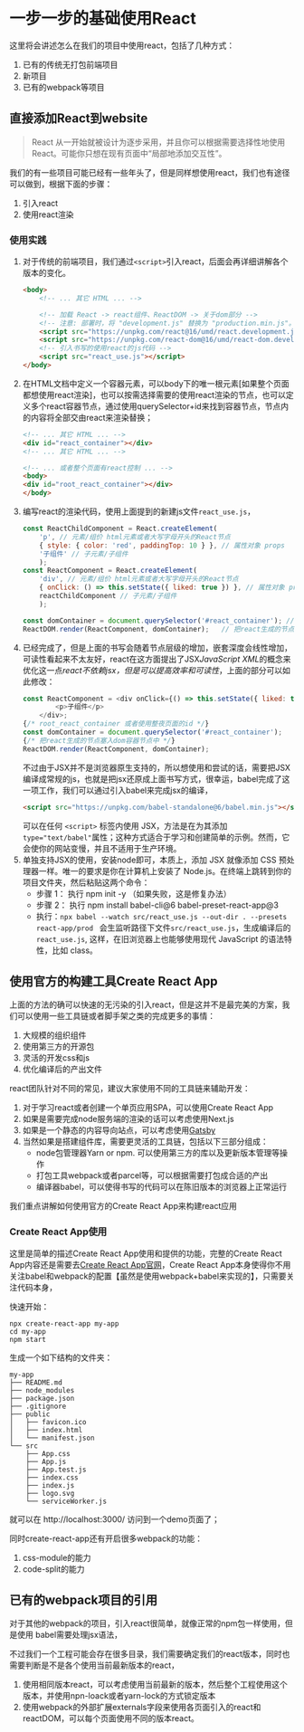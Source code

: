 # 一步一步的基础使用React
这里将会讲述怎么在我们的项目中使用react，包括了几种方式：
1. 已有的传统无打包前端项目
2. 新项目
3. 已有的webpack等项目

## 直接添加React到website
> React 从一开始就被设计为逐步采用，并且你可以根据需要选择性地使用 React。可能你只想在现有页面中“局部地添加交互性”。

我们的有一些项目可能已经有一些年头了，但是同样想使用react，我们也有途径可以做到，根据下面的步骤：
1. 引入react
2. 使用react渲染

### 使用实践
1. 对于传统的前端项目，我们通过`<script>`引入react，后面会再详细讲解各个版本的变化。
    ````html
    <body>
        <!-- ... 其它 HTML ... -->

        <!-- 加载 React -> react组件、ReactDOM -> 关于dom部分 -->
        <!-- 注意: 部署时，将 "development.js" 替换为 "production.min.js"。-->
        <script src="https://unpkg.com/react@16/umd/react.development.js" crossorigin></script>
        <script src="https://unpkg.com/react-dom@16/umd/react-dom.development.js" crossorigin></script>
        <!-- 引入书写的使用react的js代码 -->
        <script src="react_use.js"></script>
    </body>
    ````
2. 在HTML文档中定义一个容器元素，可以body下的唯一根元素[如果整个页面都想使用react渲染]，也可以按需选择需要的使用react渲染的节点，也可以定义多个react容器节点，通过使用querySelector+id来找到容器节点，节点内的内容将全部交由react来渲染替换；
    ````html
    <!-- ... 其它 HTML ... -->
    <div id="react_container"></div>
    <!-- ... 其它 HTML ... -->

    <!-- ... 或者整个页面有react控制 ... -->
    <body>
    <div id="root_react_container"></div>
    </body>
    ````
3. 编写react的渲染代码，使用上面提到的新建js文件`react_use.js`，
    ````js
    const ReactChildComponent = React.createElement(
        'p', // 元素/组价 html元素或者大写字母开头的React节点
        { style: { color: 'red', paddingTop: 10 } }, // 属性对象 props
        '子组件' // 子元素/子组件
        );
    const ReactComponent = React.createElement(
        'div', // 元素/组价 html元素或者大写字母开头的React节点
        { onClick: () => this.setState({ liked: true }) }, // 属性对象 props
        reactChildComponent // 子元素/子组件
        );
    
    const domContainer = document.querySelector('#react_container'); // root_react_container 或者使用整夜页面的id
    ReactDOM.render(ReactComponent, domContainer);   // 把react生成的节点塞入dom容器节点中
    ````
4. 已经完成了，但是上面的书写会随着节点层级的增加，嵌套深度会线性增加，可读性看起来不太友好，react在这方面提出了JSX*JavaScript XML*的概念来优化这一点*react不依赖jsx，但是可以提高效率和可读性*，上面的部分可以如此修改：
    ````js
    const ReactComponent = <div onClick={() => this.setState({ liked: true })}>
            <p>子组件</p>
        </div>;
    {/* root_react_container 或者使用整夜页面的id */}
    const domContainer = document.querySelector('#react_container'); 
    {/* 把react生成的节点塞入dom容器节点中 */}
    ReactDOM.render(ReactComponent, domContainer);   
    ````
    不过由于JSX并不是浏览器原生支持的，所以想使用和尝试的话，需要把JSX编译成常规的js，也就是把jsx还原成上面书写方式，很幸运，babel完成了这一项工作，我们可以通过引入babel来完成jsx的编译，
    ````html
    <script src="https://unpkg.com/babel-standalone@6/babel.min.js"></script>
    ````
    可以在任何 `<script>` 标签内使用 JSX，方法是在为其添加 `type="text/babel"`属性；这种方式适合于学习和创建简单的示例。然而，它会使你的网站变慢，并且不适用于生产环境。
5. 单独支持JSX的使用，安装node即可，本质上，添加 JSX 就像添加 CSS 预处理器一样。唯一的要求是你在计算机上安装了 Node.js。在终端上跳转到你的项目文件夹，然后粘贴这两个命令：
    * 步骤 1： 执行 npm init -y （如果失败，这是修复办法）
    * 步骤 2： 执行 npm install babel-cli@6 babel-preset-react-app@3
    * 执行：`npx babel --watch src/react_use.js --out-dir . --presets react-app/prod `
    会生监听路径下文件`src/react_use.js`，生成编译后的`react_use.js`, 这样，在旧浏览器上也能够使用现代 JavaScript 的语法特性，比如 class。


## 使用官方的构建工具Create React App
上面的方法的确可以快速的无污染的引入react，但是这并不是最完美的方案，我们可以使用一些工具链或者脚手架之类的完成更多的事情：
1. 大规模的组织组件
2. 使用第三方的开源包
3. 灵活的开发css和js
4. 优化编译后的产出文件

react团队针对不同的常见，建议大家使用不同的工具链来辅助开发：
1. 对于学习react或者创建一个单页应用SPA，可以使用Create React App
2. 如果是需要完成node服务端的渲染的话可以考虑使用Next.js
3. 如果是一个静态的内容导向站点，可以考虑使用[Gatsby](https://github.com/gatsbyjs/gatsby)
4. 当然如果是搭建组件库，需要更灵活的工具链，包括以下三部分组成：
    * node包管理器Yarn or npm. 可以使用第三方的库以及更新版本管理等操作
    * 打包工具webpack或者parcel等，可以根据需要打包成合适的产出
    * 编译器babel，可以使得书写的代码可以在陈旧版本的浏览器上正常运行

我们重点讲解如何使用官方的Create React App来构建react应用
### Create React App使用
这里是简单的描述Create React App使用和提供的功能，完整的Create React App内容还是需要去[Create React App官网](https://facebook.github.io/create-react-app/docs/getting-started)，Create React App本身使得你不用关注babel和webpack的配置【虽然是使用webpack+babel来实现的】，只需要关注代码本身，

快速开始：
````
npx create-react-app my-app
cd my-app
npm start
````
生成一个如下结构的文件夹：
````
my-app
├── README.md
├── node_modules
├── package.json
├── .gitignore
├── public
│   ├── favicon.ico
│   ├── index.html
│   └── manifest.json
└── src
    ├── App.css
    ├── App.js
    ├── App.test.js
    ├── index.css
    ├── index.js
    ├── logo.svg
    └── serviceWorker.js
````
就可以在 http://localhost:3000/ 访问到一个demo页面了；

同时create-react-app还有开启很多webpack的功能：
1. css-module的能力
2. code-split的能力

## 已有的webpack项目的引用
对于其他的webpack的项目，引入react很简单，就像正常的npm包一样使用，但是使用 babel需要处理jsx语法，

不过我们一个工程可能会存在很多目录，我们需要确定我们的react版本，同时也需要判断是不是各个使用当前最新版本的react，

1. 使用相同版本react，可以考虑使用当前最新的版本，然后整个工程使用这个版本，并使用npn-loack或者yarn-lock的方式锁定版本
2. 使用webpack的外部扩展externals字段来使用各页面引入的react和reactDOM，可以每个页面使用不同的版本react。
